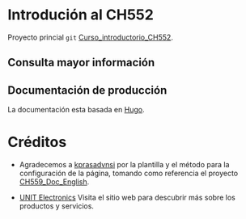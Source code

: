 # Introdución  al CH552

Proyecto princial `git`
[Curso_introductorio_CH552](/).

## Consulta mayor información


## Documentación de producción

La documentación esta basada en [Hugo](https://gohugo.io/).

# Créditos

+ Agradecemos a [kprasadvnsi](https://github.com/kprasadvnsi) por la plantilla y el método para la configuración de la página, tomando como referencia el proyecto [CH559_Doc_English](https://github.com/kprasadvnsi/CH559_Doc_English). 

+ [UNIT Electronics](https://uelectronics.com/) Visita el sitio web para descubrir más sobre los productos y servicios.